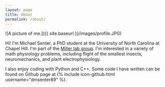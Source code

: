 ```yaml
---
layout: page
title: About
permalink: /about/
---
```

![A picture of me.]({{ site.baseurl }}/images/profile.JPG)

Hi! I'm Michael Senter, a PhD student at the University of North Carolina at Chapel
Hill. I'm part of the [Miller lab group](https://sites.google.com/site/swimflypump/home).
I'm interested in a variety of math physiology problems, including flight of the
smallest insects, neuromechanics, and plant electrophysiology.

I also enjoy coding with Python and C++. Some code I have written can be found on
Github page at
{% include icon-github.html username="dmsenter89" %}.
